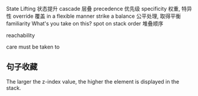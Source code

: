 State Lifting 状态提升
cascade 层叠
precedence 优先级
specificity 权重, 特异性
override 覆盖
in a flexible manner
strike a balance 公平处理, 取得平衡
familiarity
What's you take on this?
spot on
stack order 堆叠顺序

reachability

care must be taken to

## 句子收藏

The larger the z-index value, the higher the element is displayed in the stack.